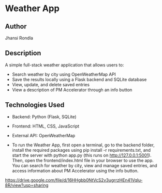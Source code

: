 # Weather App

## Author
Jhansi Rondla

## Description
A simple full-stack weather application that allows users to:
- Search weather by city using OpenWeatherMap API
- Save the results locally using a Flask backend and SQLite database
- View, update, and delete saved entries
- View a description of PM Accelerator through an info button

## Technologies Used
- Backend: Python (Flask, SQLite)
- Frontend: HTML, CSS, JavaScript
- External API: OpenWeatherMap

- To run the Weather App, first open a terminal, go to the backend folder, install the required packages using pip install -r requirements.txt, and start the server with python app.py (this runs on http://127.0.0.1:5001). Then, open the frontend/index.html file in your browser to use the app. You can search for weather by city, view and manage saved entries, and access information about PM Accelerator using the info button.




https://drive.google.com/file/d/16HHgbb0NtVcS2v3ugrrzHEn41Vqlu-8R/view?usp=sharing


